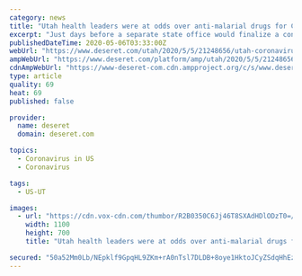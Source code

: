 ```yaml
---
category: news
title: "Utah health leaders were at odds over anti-malarial drugs for COVID-19, emails show"
excerpt: "Just days before a separate state office would finalize a controversial purchase of 20,000 medication packs of anti-malarial drugs for COVID-19 treatment, Utah Department of Health leaders and the Utah Medical Association were in hot water for a different issue."
publishedDateTime: 2020-05-06T03:33:00Z
webUrl: "https://www.deseret.com/utah/2020/5/5/21248656/utah-coronavirus-covid-health-department-malaria-drugs-chloroquine-hydroxychloroquine"
ampWebUrl: "https://www.deseret.com/platform/amp/utah/2020/5/5/21248656/utah-coronavirus-covid-health-department-malaria-drugs-chloroquine-hydroxychloroquine"
cdnAmpWebUrl: "https://www-deseret-com.cdn.ampproject.org/c/s/www.deseret.com/platform/amp/utah/2020/5/5/21248656/utah-coronavirus-covid-health-department-malaria-drugs-chloroquine-hydroxychloroquine"
type: article
quality: 69
heat: 69
published: false

provider:
  name: deseret
  domain: deseret.com

topics:
  - Coronavirus in US
  - Coronavirus

tags:
  - US-UT

images:
  - url: "https://cdn.vox-cdn.com/thumbor/R2B0350C6Jj46T8SXAdHDlODzT0=/0x0:1100x700/1400x1050/filters:focal(462x262:638x438):no_upscale()/cdn.vox-cdn.com/uploads/chorus_image/image/66757371/Untitled_design.0.jpg"
    width: 1100
    height: 700
    title: "Utah health leaders were at odds over anti-malarial drugs for COVID-19, emails show"

secured: "50a52Mm0Lb/NEpklf9GpqHL9ZKm+rA0nTsl7DLDB+8oye1HktoJCyZSdqHhEzIP737OSs38wrYWKvxZKeHVgjx1fKXi04YBy4Er85INXPqQsD/4oU5ddJxD9yn+ryUw9SlF+BnTTCnWZlOkxs3VcxhdT/D4HO6H5qJvNyWlHr4esUYeGsHZ4bmCDqjC+W2fDV0AnHo5a0tSWRgIuQxbrCUv7i6zVWpL8xafxVhQEygvcoxKNUOIGjYCFKJeOpUfQKqdq9AduBZ77wbKNkuRDAfWKlKK/gXBX6F6i6+i2X9XMKDsNGxARbYNSaduG2RMa6sFe+w0NqlL4bDUGLJcLbXDLzVQ6E5trzgP4WKG1QjFrK0lWJYzrgjDzTngnyCTYwfmgro0AEC2T9dAegoxp3M9YmJaU2ecO0ln2dkXcng1hgElcg4IwD4wFCCR6bdWpULg8PHEMLonPjJ9jHSHQBpZh0zav2HYTfV148KhcfCg=;wpX4S3n6ukHqep0k3DWTrQ=="
---
```


